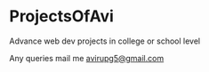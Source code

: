 # ProjectsOfAvi
Advance web dev projects in college or school level

Any queries mail me avirupg5@gmail.com

